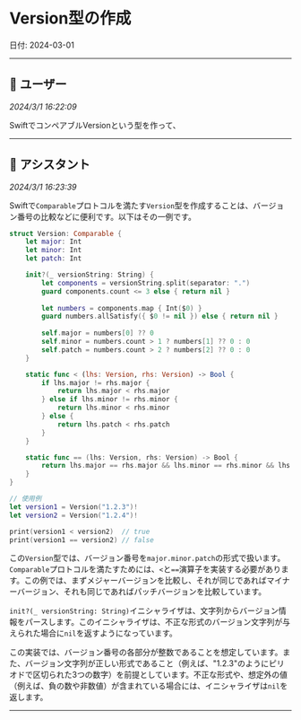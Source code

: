# Version型の作成

日付: 2024-03-01

---

## 👤 ユーザー
*2024/3/1 16:22:09*

SwiftでコンペアブルVersionという型を作って、

---

## 🤖 アシスタント
*2024/3/1 16:23:39*

Swiftで`Comparable`プロトコルを満たす`Version`型を作成することは、バージョン番号の比較などに便利です。以下はその一例です。

```swift
struct Version: Comparable {
    let major: Int
    let minor: Int
    let patch: Int

    init?(_ versionString: String) {
        let components = versionString.split(separator: ".")
        guard components.count <= 3 else { return nil }
        
        let numbers = components.map { Int($0) }
        guard numbers.allSatisfy({ $0 != nil }) else { return nil }
        
        self.major = numbers[0] ?? 0
        self.minor = numbers.count > 1 ? numbers[1] ?? 0 : 0
        self.patch = numbers.count > 2 ? numbers[2] ?? 0 : 0
    }

    static func < (lhs: Version, rhs: Version) -> Bool {
        if lhs.major != rhs.major {
            return lhs.major < rhs.major
        } else if lhs.minor != rhs.minor {
            return lhs.minor < rhs.minor
        } else {
            return lhs.patch < rhs.patch
        }
    }

    static func == (lhs: Version, rhs: Version) -> Bool {
        return lhs.major == rhs.major && lhs.minor == rhs.minor && lhs.patch == rhs.patch
    }
}

// 使用例
let version1 = Version("1.2.3")!
let version2 = Version("1.2.4")!

print(version1 < version2)  // true
print(version1 == version2) // false
```

この`Version`型では、バージョン番号を`major.minor.patch`の形式で扱います。`Comparable`プロトコルを満たすためには、`<`と`==`演算子を実装する必要があります。この例では、まずメジャーバージョンを比較し、それが同じであればマイナーバージョン、それも同じであればパッチバージョンを比較しています。

`init?(_ versionString: String)`イニシャライザは、文字列からバージョン情報をパースします。このイニシャライザは、不正な形式のバージョン文字列が与えられた場合に`nil`を返すようになっています。

この実装では、バージョン番号の各部分が整数であることを想定しています。また、バージョン文字列が正しい形式であること（例えば、"1.2.3"のようにピリオドで区切られた3つの数字）を前提としています。不正な形式や、想定外の値（例えば、負の数や非数値）が含まれている場合には、イニシャライザは`nil`を返します。

---
